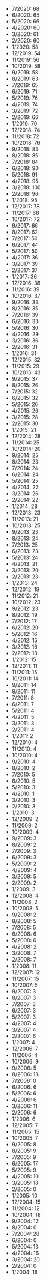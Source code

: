 *  7/2020: 68
*  6/2020: 65
*  5/2020: 66
*  4/2020: 60
*  3/2020: 61
*  2/2020: 60
*  1/2020: 58
*  12/2019: 54
*  11/2019: 56
*  10/2019: 58
*  9/2019: 58
*  8/2019: 63
*  7/2019: 65
*  6/2019: 71
*  5/2019: 76
*  4/2019: 74
*  3/2019: 72
*  2/2019: 66
*  1/2019: 70
*  12/2018: 74
*  11/2018: 72
*  10/2018: 76
*  9/2018: 83
*  8/2018: 85
*  7/2018: 84
*  6/2018: 90
*  5/2018: 91
*  4/2018: 95
*  3/2018: 100
*  2/2018: 96
*  1/2018: 95
*  12/2017: 78
*  11/2017: 68
*  10/2017: 72
*  9/2017: 66
*  8/2017: 62
*  7/2017: 50
*  6/2017: 44
*  5/2017: 50
*  4/2017: 36
*  3/2017: 39
*  2/2017: 37
*  1/2017: 36
*  12/2016: 38
*  11/2016: 39
*  10/2016: 37
*  9/2016: 33
*  8/2016: 35
*  7/2016: 39
*  6/2016: 33
*  5/2016: 30
*  4/2016: 29
*  3/2016: 36
*  2/2016: 31
*  1/2016: 31
*  12/2015: 32
*  11/2015: 29
*  10/2015: 43
*  9/2015: 37
*  8/2015: 26
*  7/2015: 32
*  6/2015: 32
*  5/2015: 26
*  4/2015: 26
*  3/2015: 28
*  2/2015: 30
*  1/2015: 21
*  12/2014: 28
*  11/2014: 25
*  10/2014: 20
*  9/2014: 25
*  8/2014: 23
*  7/2014: 24
*  6/2014: 24
*  5/2014: 25
*  4/2014: 22
*  3/2014: 26
*  2/2014: 22
*  1/2014: 28
*  12/2013: 23
*  11/2013: 21
*  10/2013: 25
*  9/2013: 23
*  8/2013: 24
*  7/2013: 25
*  6/2013: 23
*  5/2013: 24
*  4/2013: 21
*  3/2013: 20
*  2/2013: 23
*  1/2013: 24
*  12/2012: 19
*  11/2012: 21
*  10/2012: 23
*  9/2012: 23
*  8/2012: 19
*  7/2012: 17
*  6/2012: 20
*  5/2012: 16
*  4/2012: 15
*  3/2012: 16
*  2/2012: 13
*  1/2012: 15
*  12/2011: 11
*  11/2011: 15
*  10/2011: 14
*  9/2011: 14
*  8/2011: 11
*  7/2011: 8
*  6/2011: 7
*  5/2011: 4
*  4/2011: 5
*  3/2011: 3
*  2/2011: 4
*  1/2011: 2
*  12/2010: 4
*  11/2010: 4
*  10/2010: 4
*  9/2010: 4
*  8/2010: 2
*  7/2010: 5
*  6/2010: 5
*  5/2010: 3
*  4/2010: 1
*  3/2010: 3
*  2/2010: 3
*  1/2010: 3
*  12/2009: 2
*  11/2009: 2
*  10/2009: 4
*  9/2009: 3
*  8/2009: 2
*  7/2009: 3
*  6/2009: 3
*  5/2009: 2
*  4/2009: 4
*  3/2009: 5
*  2/2009: 2
*  1/2009: 3
*  12/2008: 4
*  11/2008: 2
*  10/2008: 5
*  9/2008: 2
*  8/2008: 5
*  7/2008: 5
*  6/2008: 6
*  5/2008: 6
*  4/2008: 2
*  3/2008: 7
*  2/2008: 7
*  1/2008: 11
*  12/2007: 12
*  11/2007: 15
*  10/2007: 5
*  9/2007: 3
*  8/2007: 3
*  7/2007: 3
*  6/2007: 3
*  5/2007: 3
*  4/2007: 4
*  3/2007: 4
*  2/2007: 6
*  1/2007: 4
*  12/2006: 7
*  11/2006: 4
*  10/2006: 9
*  9/2006: 5
*  8/2006: 13
*  7/2006: 0
*  6/2006: 6
*  5/2006: 6
*  4/2006: 6
*  3/2006: 11
*  2/2006: 6
*  1/2006: 6
*  12/2005: 7
*  11/2005: 15
*  10/2005: 7
*  9/2005: 8
*  8/2005: 9
*  7/2005: 9
*  6/2005: 17
*  5/2005: 9
*  4/2005: 10
*  3/2005: 18
*  2/2005: 0
*  1/2005: 10
*  12/2004: 15
*  11/2004: 12
*  10/2004: 18
*  9/2004: 12
*  8/2004: 0
*  7/2004: 28
*  6/2004: 0
*  5/2004: 13
*  4/2004: 16
*  3/2004: 20
*  2/2004: 0
*  1/2004: 16